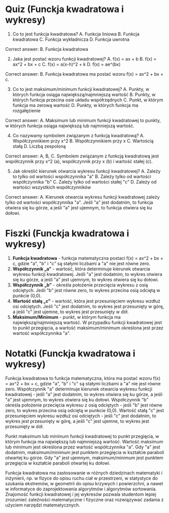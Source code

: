  # Quiz (Funckja kwadratowa i wykresy)
1. Co to jest funkcja kwadratowa?
A. Funkcja liniowa
B. Funkcja kwadratowa
C. Funkcja wykładnicza
D. Funkcja uwrotna

Correct answer: B. Funkcja kwadratowa

2. Jaka jest postać wzoru funkcji kwadratowej?
A. f(x) = ax + b
B. f(x) = ax^2 + bx + c
C. f(x) = a(x-h)^2 + k
D. f(x) = ae^(bx)

Correct answer: B. Funkcja kwadratowa ma postać wzoru f(x) = ax^2 + bx + c.

3. Co to jest maksimum/minimum funkcji kwadratowej?
A. Punkty, w których funkcja osiąga największą/najmniejszą wartość
B. Punkty, w których funkcja przecina osie układu współrzędnych
C. Punkt, w którym funkcja ma zerową wartość
D. Punkty, w których funkcja ma rozgałęzienie

Correct answer: A. Maksimum lub minimum funkcji kwadratowej to punkty, w których funkcja osiąga największą lub najmniejszą wartość.

4. Co nazywamy symbolem związanym z funkcją kwadratową?
A. Współczynnikiem przy x^2
B. Współczynnikiem przy x
C. Wartością stałą
D. Liczbą zespoloną

Correct answer: A, B, C. Symbolem związanym z funkcją kwadratową jest współczynnik przy x^2 (a), współczynnik przy x (b) i wartość stałej (c).

5. Jak określić kierunek otwarcia wykresu funkcji kwadratowej?
A. Zależy to tylko od wartości współczynnika "a"
B. Zależy tylko od wartości współczynnika "b"
C. Zależy tylko od wartości stałej "c"
D. Zależy od wartości wszystkich współczynników

Correct answer: A. Kierunek otwarcia wykresu funkcji kwadratowej zależy tylko od wartości współczynnika "a". Jeśli "a" jest dodatnim, to funkcja otwiera się ku górze, a jeśli "a" jest ujemnym, to funkcja otwiera się ku dołowi.

# Fiszki (Funckja kwadratowa i wykresy)

1. **Funkcja kwadratowa** - funkcja matematyczna postaci f(x) = ax^2 + bx + c, gdzie "a", "b" i "c" są stałymi liczbami a "a" nie jest równe zero.
2. **Współczynnik „a”** - wartość, która determinuje kierunek otwarcia wykresu funkcji kwadratowej. Jeśli "a" jest dodatnim, to wykres otwiera się ku górze, a jeśli "a" jest ujemnym, to wykres otwiera się ku dołowi.
3. **Współczynnik „b”** - określa położenie przecięcia wykresu z osią odciętych. Jeśli "b" jest równe zero, to wykres
przecina osią odciętą w punkcie (0,0).
4. **Wartość stałą „c”** - wartość, która jest przesunięciem wykresu wzdłuż osi odciętych. Jeśli "c" jest dodatnim, to wykres jest przesunięty w górę, a jeśli "c" jest ujemne, to wykres jest przesunięty w dół.
5. **Maksimum/Minimum** - punkt, w którym funkcja ma największą/najmniejszą wartość. W przypadku funkcji kwadratowej jest to punkt przegięcia, a wartość maksimum/minimum
określona jest przez wartość współczynnika "a".

# Notatki (Funckja kwadratowa i wykresy)

Funkcja kwadratowa to funkcja matematyczna, która ma postać wzoru f(x) = ax^2 + bx + c, gdzie "a", "b" i "c" są stałymi liczbami a "a" nie jest równe zero. Współczynnik "a" determinuje kierunek otwarcia wykresu funkcji kwadratowej - jeśli "a" jest dodatnim, to wykres otwiera się ku górze, a jeśli "a" jest ujemnym, to wykres otwiera się ku dołowi. Współczynnik "b" określa położenie przecięcia wykresu z osią odciętych - jeśli "b" jest równe zero, to wykres przecina osią odciętą w punkcie (0,0). Wartość stałą "c" jest przesunięciem wykresu wzdłuż osi odciętych - jeśli "c" jest dodatnim, to wykres jest przesunięty w górę, a jeśli "c" jest ujemne, to wykres jest przesunięty w dół.

Punkt maksimum lub minimum funkcji kwadratowej to punkt przegięcia, w którym funkcja ma największą lub najmniejszą wartość. Wartość maksimum lub minimum jest określona przez wartość współczynnika "a". Gdy "a" jest dodatnim, maksimum/minimum jest punktem przegięcia w kształcie paraboli otwartej ku górze. Gdy "a" jest ujemnym, maksimum/minimum jest punktem przegięcia w kształcie paraboli otwartej ku dołowi.

Funkcja kwadratowa ma zastosowanie w różnych dziedzinach matematyki i inżynierii, np. w fizyce do opisu ruchu ciał w przestrzeni, w statystyce do szukania ekstremów, w geometrii do opisu krzywych i powierzchni, a nawet w informatyce do zaprojektowania algorytmów i algorytmów sortowania. Znajomość funkcji kwadratowej i jej wykresów pozwala studentom lepiej zrozumieć zależności matematyczne i fizyczne oraz rozwiązywać zadania z użyciem narzędzi matematycznych.